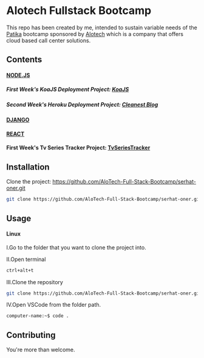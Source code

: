 # Alotech Fullstack Bootcamp

This repo has been created by me, intended to sustain variable needs of the [Patika](https://www.patika.dev) bootcamp sponsored by  [Alotech](https://www.alotech.com.tr) which is a company that offers cloud based call center solutions.

## Contents


#### [NODE.JS](https://github.com/AloTech-Full-Stack-Bootcamp/serhat-oner/tree/main/NodeJS) 

##### First Week's KoaJS Deployment Project: [KoaJS](https://serhatoner.herokuapp.com/)

##### Second Week's Heroku Deployment Project: [Cleanest Blog](https://cleanest-blog.herokuapp.com/)


#### [DJANGO](https://github.com/AloTech-Full-Stack-Bootcamp/serhat-oner/tree/main/Django)


#### [REACT](https://github.com/AloTech-Full-Stack-Bootcamp/serhat-oner/tree/main/React)

#### First Week's Tv Series Tracker Project: [TvSeriesTracker](https://github.com/AloTech-Full-Stack-Bootcamp/serhat-oner/tree/main/React/Homeworks/Week1)


## Installation 

Clone the project: https://github.com/AloTech-Full-Stack-Bootcamp/serhat-oner.git
```sh
git clone https://github.com/AloTech-Full-Stack-Bootcamp/serhat-oner.git
```

## Usage

#### Linux

I.Go to the folder that you want to clone the project into.

II.Open terminal

```sh
ctrl+alt+t
```
III.Clone the repository

```sh
git clone https://github.com/AloTech-Full-Stack-Bootcamp/serhat-oner.git
```

IV.Open VSCode from the folder path.

```sh
computer-name:~$ code .
```


## Contributing

You're more than welcome.
